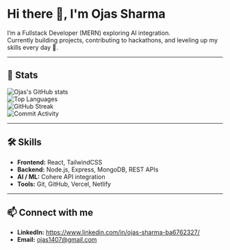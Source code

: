 # Hi there 👋, I'm Ojas Sharma

I’m a Fullstack Developer (MERN) exploring AI integration.  
Currently building projects, contributing to hackathons, and leveling up my skills every day 🚀.

---

## 🚀 Stats

![Ojas's GitHub stats](https://github-readme-stats.vercel.app/api?username=OJASSharma1407&show_icons=true&theme=radical)  
![Top Languages](https://github-readme-stats.vercel.app/api/top-langs/?username=OJASSharma1407&layout=compact&theme=radical)  
![GitHub Streak](https://github-readme-streak-stats.herokuapp.com/?user=OJASSharma1407&theme=radical)   
![Commit Activity](https://github-readme-stats.vercel.app/api?username=OJASSharma1407&show_icons=true&theme=radical&count_private=true)

---

## 🛠️ Skills

- **Frontend:** React, TailwindCSS  
- **Backend:** Node.js, Express, MongoDB, REST APIs  
- **AI / ML:** Cohere API integration  
- **Tools:** Git, GitHub, Vercel, Netlify  

---

## 📫 Connect with me

 
- **LinkedIn:** https://www.linkedin.com/in/ojas-sharma-ba6762327/ 
- **Email:** ojas1407@gmail.com
